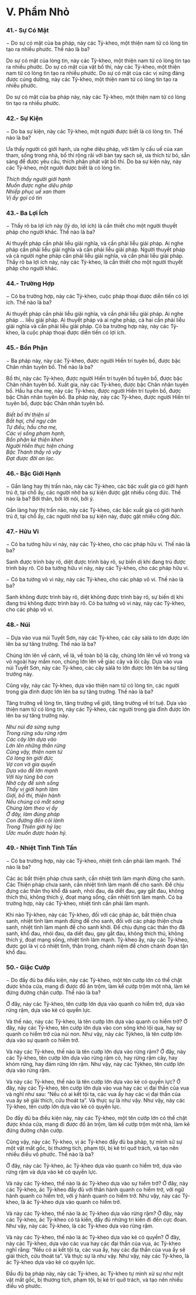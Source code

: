 # V. Phẩm Nhỏ


### 41.- Sự Có Mặt
− Do sự có mặt của ba pháp, này các Tỷ-kheo, một thiện nam tử có lòng tin tạo ra nhiều phước. Thế nào
là ba?

Do sự có mặt của lòng tin, này các Tỷ-kheo, một thiện nam tử có lòng tin tạo ra nhiều phước. Do sự có
mặt của vật bố thí, này các Tỷ-kheo, một thiện nam tử có lòng tin tạo ra nhiều phước. Do sự có mặt của
các vị xứng đáng được cúng dường, này các Tỷ-kheo, một thiện nam tử có lòng tin tạo ra nhiều phước.

Do sự có mặt của ba pháp này, này các Tỷ-kheo, một thiện nam tử có lòng tin tạo ra nhiều phước.

<!--pg-->
### 42.- Sự Kiện

− Do ba sự kiện, này các Tỷ-kheo, một người được biết là có lòng tin. Thế nào là ba?

Ưa thấy người có giới hạnh, ưa nghe diệu pháp, với tâm ly cấu uế của xan tham, sống trong nhà, bố thí
rộng rãi với bàn tay sạch sẽ, ưa thích từ bỏ, sẵn sàng để được yêu cầu, thích phân phát vật bố thí. Do ba
sự kiện này, này các Tỷ-kheo, một người được biết là có lòng tin.

_Thích thấy người giới hạnh_\
_Muốn được nghe diệu pháp_\
_Nhiếp phục uế xan tham_\
_Vị ấy gọi có tin_

<!--pg-->
### 43.- Ba Lợi Ích

− Thấy rõ ba lợi ích này (lý do, lợi ích) là cần thiết cho một người thuyết pháp cho người khác. Thế nào
là ba?

Ai thuyết pháp cần phải liễu giải nghĩa, và cần phải liễu giải pháp. Ai nghe pháp cần phải liễu giải nghĩa
và cần phải liễu giải pháp. Người thuyết pháp và cả người nghe pháp cần phải liễu giải nghĩa, và cần
phải liễu giải pháp. Thấy rõ ba lợi ích này, này các Tỷ-kheo, là cần thiết cho một người thuyết pháp cho
người khác.

<!--pg-->
### 44.- Trường Hợp

− Có ba trường hợp, này các Tỷ-kheo, cuộc pháp thoại được diễn tiến có lợi ích. Thế nào là ba?

Ai thuyết pháp cần phải liễu giải nghĩa, và cần phải liễu giải pháp. Ai nghe pháp ... liễu giải pháp. Ai
thuyết pháp và ai nghe pháp, cả hai cần phải liễu giải nghĩa và cần phải liễu giải pháp. Có ba trường hợp
này, này các Tỷ-kheo, là cuộc pháp thoại được diễn tiến có lợi ích.

<!--pg-->
### 45.- Bổn Phận

− Ba pháp này, này các Tỷ-kheo, được người Hiền trí tuyên bố, được bậc Chân nhân tuyên bố. Thế nào
là ba?

Bố thí, này các Tỷ-kheo, được người Hiền trí tuyên bố tuyên bố, được bậc Chân nhân tuyên bố. Xuất
gia, này các Tỷ-kheo, được bậc Chân nhân tuyên bố. Hầu hạ cha mẹ, này các Tỷ-kheo, được người Hiền
trí tuyên bố, được bậc Chân nhân tuyên bố. Ba pháp này, này các Tỷ-kheo, được người Hiền trí tuyên
bố, được bậc Chân nhân tuyên bố.

_Biết bố thí thiện sĩ_\
_Bất hại, chế ngự căn_\
_Tự điều, hầu cha mẹ,_\
_Các vị sống phạm hạnh,_\
_Bổn phận kẻ thiện khen_\
_Người Hiền thực hiện chúng_\
_Bậc Thánh thấy rõ vậy_\
_Ðạt được đời an lạc._

<!--pg-->
### 46.- Bậc Giới Hạnh

− Gần làng hay thị trấn nào, này các Tỷ-kheo, các bậc xuất gia có giới hạnh trú ở, tại chỗ ấy, các người
nhờ ba sự kiện được gặt nhiều công đức. Thế nào là ba? Bởi thân, bởi lời nói, bởi ý.

Gần làng hay thị trấn nào, này các Tỷ-kheo, các bậc xuất gia có giới hạnh trú ở, tại chỗ ấy, các người
nhờ ba sự kiện này, được gặt nhiều công đức.

<!--pg-->
### 47.- Hửu Vi
− Có ba tướng hữu vi này, này các Tỷ-kheo, cho các pháp hữu vi. Thế nào là ba?

Sanh được trình bày rõ, diệt được trình bày rõ, sự biến dị khi đang trú được trình bày rõ. Có ba tướng
hữu vi này, này các Tỷ-kheo, cho các pháp hữu vi.

− Có ba tướng vô vi này, này các Tỷ-kheo, cho các pháp vô vi. Thế nào là ba?

Sanh không được trình bày rõ, diệt không được trình bày rõ, sự biến dị khi đang trú không được trình
bày rõ. Có ba tướng vô vi này, này các Tỷ-kheo, cho các pháp vô vi.

<!--pg-->
### 48.- Núi

− Dựa vào vua núi Tuyết Sơn, này các Tỷ-kheo, các cây sàlà to lớn được lớn lên ba sự tăng trưởng. Thế
nào là ba?

Chúng lớn lên về cành, về lá, về toàn bộ lá cây, chúng lớn lên về vỏ trong và vỏ ngoài hay mầm non,
chúng lớn lên về giác cây và lõi cây. Dựa vào vua núi Tuyết Sơn, này các Tỷ-kheo, các cây sàlà to lớn
được lớn lên ba sự tăng trưởng này.

Cũng vậy, này các Tỷ-kheo, dựa vào thiện nam tử có lòng tin, các người trong gia đình được lớn lên ba
sự tăng trưởng. Thế nào là ba?

Tăng trưởng về lòng tin, tăng trưởng về giới, tăng trưởng về trí tuệ. Dựa vào thiện nam tử có lòng tin,
này các Tỷ-kheo, các người trong gia đình được lớn lên ba sự tăng trưởng này.

_Như núi đá sừng sựng_\
_Trong rừng sâu rừng rậm_\
_Các cây lớn dựa vào_\
_Lớn lên những thần rừng_\
_Cũng vậy, thiện nam tử_\
_Có lòng tin giới đức_\
_Vợ con và gia quyến_\
_Dựa vào để lớn mạnh_\
_Với tùy tùng bà con_\
_Nhờ cậy để sinh sống_\
_Thấy vị giới hạnh làm_\
_Giới, bố thí, thiện hành_\
_Nếu chúng có mắt sáng_\
_Chúng làm theo vị ấy_\
_Ở đây, làm đúng pháp_\
_Con đường đến cõi lành_\
_Trong Thiên giới hỷ lạc_\
_Ước muốn được hoàn hỷ._

<!--pg-->
### 49.- Nhiệt Tình Tinh Tấn

− Có ba trường hợp, này các Tỷ-kheo, nhiệt tình cần phải làm mạnh. Thế nào là ba?

Các ác bất thiện pháp chưa sanh, cần nhiệt tình làm mạnh đừng cho sanh. Các Thiện pháp chưa sanh,
cần nhiệt tình làm mạnh để cho sanh. Ðể chịu đựng các thân thọ khổ đã sanh, nhói đau, da diết đau, gay
gắt đau, không thích thú, không thích ý, đoạt mạng sống, cần nhiệt tình làm mạnh. Có ba trường hợp,
này các Tỷ-kheo, nhiệt tình cần phải làm mạnh.

Khi nào Tỷ-kheo, này các Tỷ-kheo, đối với các pháp ác, bất thiện chưa sanh, nhiệt tình làm mạnh đừng
để cho sanh, đối với các pháp thiện chưa sanh, nhiệt tình làm mạnh để cho sanh khởi. Ðể chịu đựng các
thân thọ đã sanh, khổ đau, nhói đau, da diết đau, gay gắt đau, không thích thú, không thích ý, đoạt mạng
sống, nhiệt tình làm mạnh. Tỷ-kheo ấy, này các Tỷ-kheo, được gọi là vị có nhiệt tình, thận trọng, chánh
niệm để chơn chánh đoạn tận khổ đau.

<!--pg-->
### 50.- Giặc Cướp

− Do đầy đủ ba điều kiện, này các Tỷ-kheo, một tên cướp lớn có thể chặt được khóa cửa, mang đi được
đồ ăn trộm, làm kể cướp trộm một nhà, làm kẻ đứng đường chận cướp. Thế nào là ba?

Ở đây, này các Tỷ-kheo, tên cướp lớn dựa vào quanh co hiểm trở, dựa vào rừng rậm, dựa vào kẻ có
quyền lực.

Và thế nào, này các Tỷ-kheo, là tên cướp lớn dựa vào quanh co hiểm trở? Ở đây, này các Tỷ-kheo, tên
cướp lớn dựa vào con sông khó lội qua, hay sự quanh co hiểm trở của núi non. Như vậy, này các Tỷkheo, là tên cướp lớn dựa vào sự quanh co hiểm trở.

Và này các Tỷ-kheo, thế nào là tên cướp lớn dựa vào rừng rậm? Ở đây, này các Tỷ-kheo, tên cướp lớn
dựa vào rừng rậm cỏ, hay rừng rậm cây, hay khóm rừng, hay đám rừng lớn rậm. Như vậy, này các Tỷkheo, tên cướp lớn dựa vào rừng rậm.

Và này các Tỷ-kheo, thế nào là tên cướp lớn dựa vào kẻ có quyền lực? Ở đây, này các Tỷ-kheo, tên
cướp lớn dựa vào vua hay các vị đại thần của vua và nghĩ như sau: “Nếu có ai kết tội ta, các vua ấy hay
các vị đại thần của vua ấy sẽ giải thích, cứu thoát ta”. Và thực sự là như vậy. Như vậy, này các Tỷ-kheo,
tên cướp lớn dựa vào kẻ có quyền lực.

Do đầy đủ ba điều kiện này, này các Tỷ-kheo, một tên cướp lớn có thể chặt được khóa cửa, mang đi
được đồ ăn trộm, làm kể cướp trộm một nhà, làm kẻ đứng đường chận cướp.

Cũng vậy, này các Tỷ-kheo, vị ác Tỷ-kheo đầy đủ ba pháp, tự mình sử sự một vật mất gốc, bị thương
tích, phạm tội, bị kẻ trí quở trách, và tạo nên nhiều điều vô phước. Thế nào là ba?

Ở đây, này các Tỷ-kheo, ác Tỷ-kheo dựa vào quanh co hiểm trở, dựa vào rừng rậm và dựa vào kẻ có
quyền lực.

Và này các Tỷ-kheo, thế nào là ác Tỷ-kheo dựa vào sự hiểm trở? Ở đây, này các Tỷ-kheo, ác Tỷ-kheo
đầy đủ với thân hành quanh co hiểm trở, với ngữ hành quanh co hiểm trở, với ý hành quanh co hiểm trở.
Như vậy, này các Tỷ-kheo, là ác Tỷ-kheo dựa vào quanh co hiểm trở.

Và này các Tỷ-kheo, thế nào là ác Tỷ-kheo dựa vào rừng rậm? Ở đây, này các Tỷ-kheo, ác Tỷ-kheo có
tà kiến, đầy đủ những tri kiến đi đến cực đoan. Như vậy, này các Tỷ-kheo, là các Tỷ-kheo dựa vào rừng
rậm.

Và này các Tỷ-kheo, thế nào là ác Tỷ-kheo dựa vào kẻ có quyền? Ở đây, này các Tỷ-kheo, dựa vào các
vua hay các đại thần của vua, ác Tỷ-kheo nghĩ rằng: “Nếu có ai kết tội ta, các vua ấy, hay các đại thần
của vua ấy sẽ giải thích, cứu thoát ta”. Và thực sự là như vậy. Như vậy, này các Tỷ-kheo, là ác Tỷ-kheo
dựa vào kẻ có quyền lực.

Ðầu đủ ba pháp này, này các Tỷ-kheo, ác Tỷ-kheo tự mình xử sự như một vật mất gốc, bị thương tích,
phạm tội, bị kẻ trí quở trách, và tạo nên nhiều điều vô phước.

